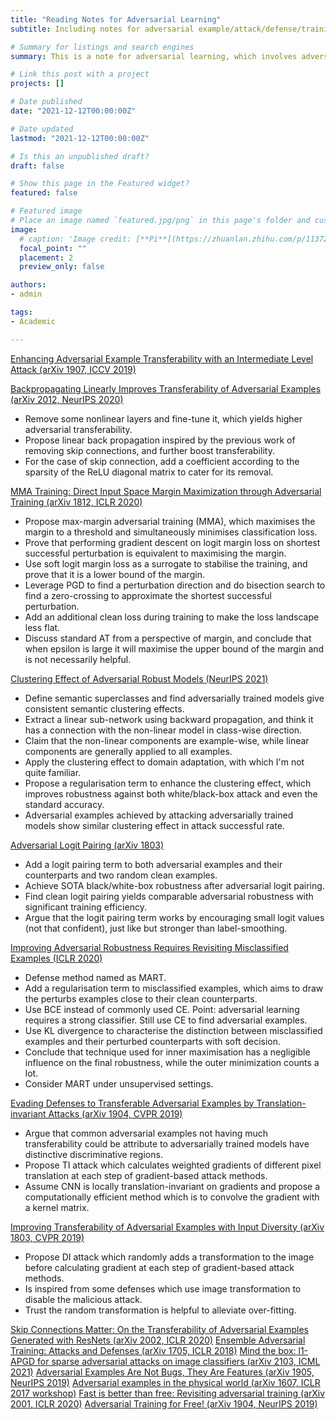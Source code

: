 ```yaml
---
title: "Reading Notes for Adversarial Learning"
subtitle: Including notes for adversarial example/attack/defense/training.

# Summary for listings and search engines
summary: This is a note for adversarial learning, which involves adversarial example/attack/defense/training.

# Link this post with a project
projects: []

# Date published
date: "2021-12-12T00:00:00Z"

# Date updated
lastmod: "2021-12-12T00:00:00Z"

# Is this an unpublished draft?
draft: false

# Show this page in the Featured widget?
featured: false

# Featured image
# Place an image named `featured.jpg/png` in this page's folder and customize its options here.
image:
  # caption: 'Image credit: [**Pi**](https://zhuanlan.zhihu.com/p/113729693)'
  focal_point: ""
  placement: 2
  preview_only: false

authors:
- admin

tags:
- Academic

---
```

[Enhancing Adversarial Example Transferability with an Intermediate Level Attack (arXiv 1907, ICCV 2019)](https://arxiv.org/abs/1907.10823)



[Backpropagating Linearly Improves Transferability of Adversarial Examples (arXiv 2012, NeurIPS 2020)](https://arxiv.org/abs/2012.03528)
- Remove some nonlinear layers and fine-tune it, which yields higher adversarial transferability.
- Propose linear back propagation inspired by the previous work of removing skip connections, and further boost transferability.
- For the case of skip connection, add a coefficient according to the sparsity of the ReLU diagonal matrix to cater for its removal.

[MMA Training: Direct Input Space Margin Maximization through Adversarial Training (arXiv 1812, ICLR 2020)](https://arxiv.org/abs/1812.02637)
- Propose max-margin adversarial training (MMA), which maximises the margin to a threshold and simultaneously minimises classification loss.
- Prove that performing gradient descent on logit margin loss on shortest successful perturbation is equivalent to maximising the margin.
- Use soft logit margin loss as a surrogate to stabilise the training, and prove that it is a lower bound of the margin.
- Leverage PGD to find a perturbation direction and do bisection search to find a zero-crossing to approximate the shortest successful perturbation.
- Add an additional clean loss during training to make the loss landscape less flat.
- Discuss standard AT from a perspective of margin, and conclude that when epsilon is large it will maximise the upper bound of the margin and is not necessarily helpful.

[Clustering Effect of Adversarial Robust Models (NeurIPS 2021)](https://papers.nips.cc/paper/2021/hash/f770b62bc8f42a0b66751fe636fc6eb0-Abstract.html)
- Define semantic superclasses and find adversarially trained models give consistent semantic clustering effects.
- Extract a linear sub-network using backward propagation, and think it has a connection with the non-linear model in class-wise direction.
- Claim that the non-linear components are example-wise, while linear components are generally applied to all examples.
- Apply the clustering effect to domain adaptation, with which I'm not quite familiar.
- Propose a regularisation term to enhance the clustering effect, which improves robustness against both white/black-box attack and even the standard accuracy.
- Adversarial examples achieved by attacking adversarially trained models show similar clustering effect in attack successful rate.

[Adversarial Logit Pairing (arXiv 1803)](https://arxiv.org/abs/1803.06373)
- Add a logit pairing term to both adversarial examples and their counterparts and two random clean examples.
- Achieve SOTA black/white-box robustness after adversarial logit pairing.
- Find clean logit pairing yields comparable adversarial robustness with significant training efficiency.
- Argue that the logit pairing term works by encouraging small logit values (not that confident), just like but stronger than label-smoothing.

[Improving Adversarial Robustness Requires Revisiting Misclassified Examples (ICLR 2020)](https://openreview.net/forum?id=rklOg6EFwS)
- Defense method named as MART.
- Add a regularisation term to misclassified examples, which aims to draw the perturbs examples close to their clean counterparts.
- Use BCE instead of commonly used CE. Point: adversarial learning requires a strong classifier. Still use CE to find adversarial examples.
- Use KL divergence to characterise the distinction between misclassified examples and their perturbed counterparts with soft decision.
- Conclude that technique used for inner maximisation has a negligible influence on the final robustness, while the outer minimization counts a lot.
- Consider MART under unsupervised settings.

[Evading Defenses to Transferable Adversarial Examples by Translation-invariant Attacks (arXiv 1904, CVPR 2019)](https://arxiv.org/abs/1904.02884)
- Argue that common adversarial examples not having much transferability could be attribute to adversarially trained models have distinctive discriminative regions.
- Propose TI attack which calculates weighted gradients of different pixel translation at each step of gradient-based attack methods.
- Assume CNN is locally translation-invariant on gradients and propose a computationally efficient method which is to convolve the gradient with a kernel matrix.

[Improving Transferability of Adversarial Examples with Input Diversity (arXiv 1803, CVPR 2019)](https://arxiv.org/abs/1803.06978)
- Propose DI attack which randomly adds a transformation to the image before calculating gradient at each step of gradient-based attack methods.
- Is inspired from some defenses which use image transformation to disable the malicious attack.
- Trust the random transformation is helpful to alleviate over-fitting.

[Skip Connections Matter: On the Transferability of Adversarial Examples Generated with ResNets (arXiv 2002, ICLR 2020)](https://arxiv.org/abs/2002.05990)
[Ensemble Adversarial Training: Attacks and Defenses (arXiv 1705, ICLR 2018)](https://arxiv.org/abs/1705.07204)
[Mind the box: l1-APGD for sparse adversarial attacks on image classifiers (arXiv 2103, ICML 2021)](https://arxiv.org/abs/2103.01208)
[Adversarial Examples Are Not Bugs, They Are Features (arXiv 1905, NeurIPS 2019)](https://arxiv.org/abs/1905.02175)
[Adversarial examples in the physical world (arXiv 1607, ICLR 2017 workshop)](https://arxiv.org/abs/1607.02533)
[Fast is better than free: Revisiting adversarial training (arXiv 2001, ICLR 2020)](https://arxiv.org/abs/2001.03994)
[Adversarial Training for Free! (arXiv 1904, NeurIPS 2019)](https://arxiv.org/abs/1904.12843)


